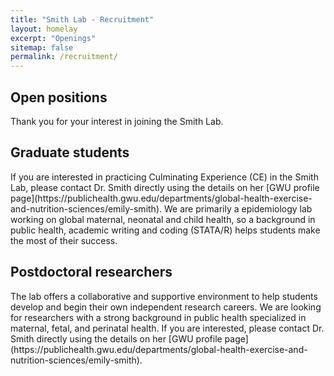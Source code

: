 ```yaml
---
title: "Smith Lab - Recruitment"
layout: homelay
excerpt: "Openings"
sitemap: false
permalink: /recruitment/
---
```


<div class="container-fluid our-team">
<section class="container">
<div class="col-lg-6 col-md-6 col-sm-12 col-xs-12 x-p">
<h1 class="w-txt">Open positions</h1>
<p class="a7-w-txt">Thank you for your interest in joining the Smith Lab.</p>
</div>
<div class="col-lg-6 col-md-6 col-sm-12 col-xs-12">

</div>
</section>
</div>

<section class="container">
<div class="col-sm-12 col-xs-12">

<div class="bx section-title-area">
<h2 class="section-title">Graduate students</h2>
</div>
<div class="row">
<div class="col-md-4">
<p>If you are interested in practicing Culminating Experience (CE) in the Smith Lab, please contact Dr. Smith directly using the details on her [GWU profile page](https://publichealth.gwu.edu/departments/global-health-exercise-and-nutrition-sciences/emily-smith). We are primarily a epidemiology lab working on global maternal, neonatal and child health, so a background in public health, academic writing and coding (STATA/R) helps students make the most of their success.</p>
</div>
</div>

<div class="bx section-title-area">
<h2 class="section-title">Postdoctoral researchers</h2>
</div>
<div class="row">
<div class="col-md-4">
<p>The lab offers a collaborative and supportive environment to help students develop and begin their own independent research careers.  We are looking for researchers with a strong background in public health specialized in maternal, fetal, and perinatal health. If you are interested, please contact Dr. Smith directly using the details on her [GWU profile page](https://publichealth.gwu.edu/departments/global-health-exercise-and-nutrition-sciences/emily-smith).</p>
</div>
</div>

</div>
</section>